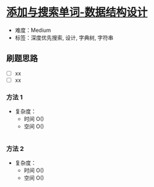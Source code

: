 # [添加与搜索单词-数据结构设计](https://leetcode-cn.com/problems/design-add-and-search-words-data-structure/)

- 难度：Medium
- 标签：深度优先搜索, 设计, 字典树, 字符串

## 刷题思路

- [ ] xx
- [ ] xx

### 方法 1

- 复杂度：
    - 时间 O()
    - 空间 O()

``` js

```

### 方法 2

- 复杂度：
    - 时间 O()
    - 空间 O()

``` js

```
